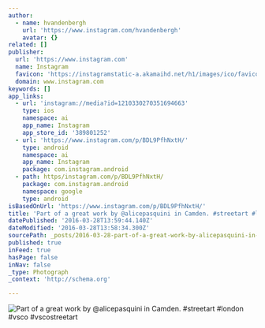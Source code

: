 ```yaml
---
author:
  - name: hvandenbergh
    url: 'https://www.instagram.com/hvandenbergh'
    avatar: {}
related: []
publisher:
  url: 'https://www.instagram.com'
  name: Instagram
  favicon: 'https://instagramstatic-a.akamaihd.net/h1/images/ico/favicon.ico/7cdab0872b15.ico'
  domain: www.instagram.com
keywords: []
app_links:
  - url: 'instagram://media?id=1210330270351694663'
    type: ios
    namespace: ai
    app_name: Instagram
    app_store_id: '389801252'
  - url: 'https://www.instagram.com/p/BDL9PfhNxtH/'
    type: android
    namespace: ai
    app_name: Instagram
    package: com.instagram.android
  - path: https/instagram.com/p/BDL9PfhNxtH/
    package: com.instagram.android
    namespace: google
    type: android
isBasedOnUrl: 'https://www.instagram.com/p/BDL9PfhNxtH/'
title: 'Part of a great work by @alicepasquini in Camden. #streetart #london #vsco #vscostreetart'
datePublished: '2016-03-28T13:59:44.140Z'
dateModified: '2016-03-28T13:58:34.300Z'
sourcePath: _posts/2016-03-28-part-of-a-great-work-by-alicepasquini-in-camden-streetart.md
published: true
inFeed: true
hasPage: false
inNav: false
_type: Photograph
_context: 'http://schema.org'

---
```

![Part of a great work by @alicepasquini in Camden. #streetart #london #vsco #vscostreetart](https://scontent.cdninstagram.com/t51.2885-15/s640x640/sh0.08/e35/923887_1651323161754965_1412318966_n.jpg?ig_cache_key=MTIxMDMzMDI3MDM1MTY5NDY2Mw%3D%3D.2)